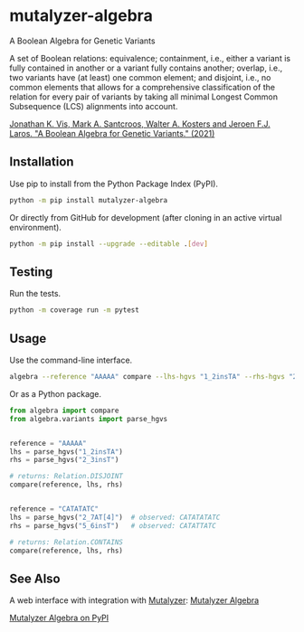 mutalyzer-algebra
=================
A Boolean Algebra for Genetic Variants  

A set of Boolean relations: equivalence; containment, i.e., either a
variant is fully contained in another or a variant fully contains another;
overlap, i.e., two variants have (at least) one common element; and
disjoint, i.e., no common elements that allows for a comprehensive
classification of the relation for every pair of variants by taking all
minimal Longest Common Subsequence (LCS) alignments into account.

[Jonathan K. Vis, Mark A. Santcroos, Walter A. Kosters and Jeroen F.J. Laros.
"A Boolean Algebra for Genetic Variants." (2021)](https://arxiv.org/abs/2112.14494)

Installation
------------

Use pip to install from the Python Package Index (PyPI).

```bash
python -m pip install mutalyzer-algebra
```

Or directly from GitHub for development (after cloning in an active
virtual environment).

```bash
python -m pip install --upgrade --editable .[dev]
```

Testing
-------

Run the tests.

```bash
python -m coverage run -m pytest
```

Usage
-----

Use the command-line interface.

```bash
algebra --reference "AAAAA" compare --lhs-hgvs "1_2insTA" --rhs-hgvs "2_3insT"
```

Or as a Python package.

```python
from algebra import compare
from algebra.variants import parse_hgvs


reference = "AAAAA"
lhs = parse_hgvs("1_2insTA")
rhs = parse_hgvs("2_3insT")

# returns: Relation.DISJOINT
compare(reference, lhs, rhs)


reference = "CATATATC"
lhs = parse_hgvs("2_7AT[4]")  # observed: CATATATATC
rhs = parse_hgvs("5_6insT")   # observed: CATATTATC

# returns: Relation.CONTAINS
compare(reference, lhs, rhs)
```

See Also
--------

A web interface with integration with [Mutalyzer](https://github.com/mutalyzer): [Mutalyzer Algebra](https://v3.mutalyzer.nl/algebra)

[Mutalyzer Algebra on PyPI](https://pypi.org/project/mutalyzer-algebra/)
